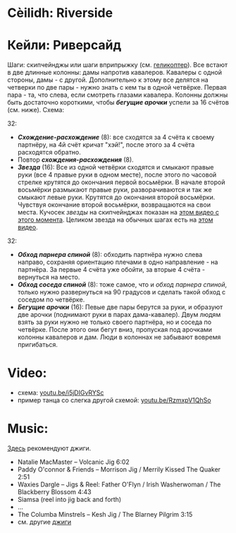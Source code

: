 Cèilidh: Riverside
==================
# Кейли: Риверсайд
Шаги: скипчейнджы или шаги вприпрыжку (см. [геликоптер](ceilidh-cumberland-square-eight.md)). Все встают в две длинные колонны: дамы напротив кавалеров. Кавалеры с одной стороны, дамы - с другой. Дополнительно к этому все делятся на четверки по две пары - нужно знать с кем ты в одной четвёрке. Первая пара - та, что слева, если смотреть глазами кавалера. Колонны должны быть достаточно короткими, чтобы ___бегущие арочки___ успели за 16 счётов (см. ниже). Схема:

32:

- ___Схождение-расхождение___ (8): все сходятся за 4 счёта к своему партнёру, на 4й счёт кричат "хэй!", после этого за 4 счёта расходятся обратно.
- Повтор ___схождения-расхождения___ (8).
- ___Звезда___ (16): Все из одной четвёрки сходятся и смыкают правые руки (все 4 правые руки в одном месте), после этого по часовой стрелке крутятся до окончания первой восьмёрки. В начале второй восьмёрки размыкают правые руки, разворачиваются и так же смыкают левые руки. Крутятся до окончания второй восьмёрки. Чувствуя окончание второй восьмёрки, возвращаются на свои места. Кучосек _звезды_ на скипчейнджах показан на [этом видео с этого момента](https://youtu.be/5LbPSutwJqo?t=57). Целиком звезда на обычных шагах есть на [этом видео](https://youtu.be/_Qvg1GwwcyA?t=43).

32:

- ___Обход парнера спиной___ (8): обходить партнёра нужно слева направо, сохраняя ориентацию плечами в одно направление - на партнёра. За первые 4 счёта уже обойти, за вторые 4 счёта - вернуться на место.
- ___Обход соседа спиной___ (8): тоже самое, что и _обход парнера спиной_, только нужно развернуться на 90 градусов и сделать такой обход с соседом по четвёрке.
- ___Бегущие арочки___ (16): Певые две пары берутся за руки, и образуют две арочки (поднимают руки в парах дама-кавалер). Двум людям взять за руки нужно не только своего партнёра, но и соседа по четвёрке. После этого они бегут вниз, пропуская под арочками колонны кавалеров и дам. Люди в колоннах не забывают вовремя пригибаться.

Video:
======
- схема: [youtu.be/i5jDIGvRYSc](https://www.youtube.com/watch?v=i5jDIGvRYSc)
- пример танца со слегка другой схемой: [youtu.be/RzmxpV1QhSo](https://www.youtube.com/watch?v=RzmxpV1QhSo)

Music:
======
[Здесь](http://www.scottish-country-dancing-dictionary.com/dance-crib/riverside.html) рекомендуют джиги.

- Natalie MacMaster – Volcanic Jig 6:02
- Paddy O'connor & Friends – Morrison Jig / Merrily Kissed The Quaker 2:51
- Waxies Dargle – Jigs & Reel: Father O'Flyn / Irish Washerwoman / The Blackberry Blossom 4:43
- Siamsa (reel into jig back and forth)
- ...
- The Columba Minstrels – Kesh Jig / The Blarney Pilgrim 3:15
- см. другие [джиги](music.md#jigs)

